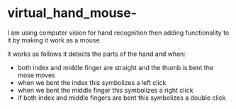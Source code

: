 # virtual_hand_mouse-
I am using computer vision for hand recognition then adding functionality to it by making it work as a mouse 

it works as follows it detects the parts of the hand 
and when:
<ul>
  <li>both index and middle finger are straight and the thumb is bent the mose moves </li>
  <li>when we bent the index this symbolizes a left click </li>
  <li>when we bent the middle finger this symbolizes a right click </li>
  <li>if both index and middle fingers are bent this symbolizes a double click </li>
</ul>
